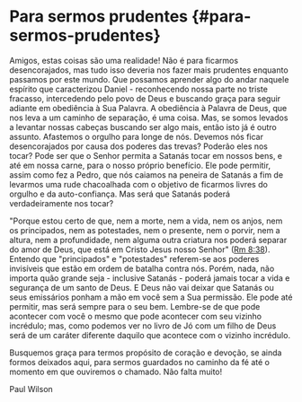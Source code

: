 # Para sermos prudentes {#para-sermos-prudentes}

Amigos, estas coisas são uma realidade! Não é para ficarmos desencorajados, mas tudo isso deveria nos fazer mais prudentes enquanto passamos por este mundo. Que possamos aprender algo do andar naquele espírito que caracterizou Daniel - reconhecendo nossa parte no triste fracasso, intercedendo pelo povo de Deus e buscando graça para seguir adiante em obediência à Sua Palavra. A obediência à Palavra de Deus, que nos leva a um caminho de separação, é uma coisa. Mas, se somos levados a levantar nossas cabeças buscando ser algo mais, então isto já é outro assunto. Afastemos o orgulho para longe de nós. Devemos nós ficar desencorajados por causa dos poderes das trevas? Poderão eles nos tocar? Pode ser que o Senhor permita a Satanás tocar em nossos bens, e até em nossa carne, para o nosso próprio benefício. Ele pode permitir, assim como fez a Pedro, que nós caiamos na peneira de Satanás a fim de levarmos uma rude chacoalhada com o objetivo de ficarmos livres do orgulho e da auto-confiança. Mas será que Satanás poderá verdadeiramente nos tocar?

&quot;Porque estou certo de que, nem a morte, nem a vida, nem os anjos, nem os principados, nem as potestades, nem o presente, nem o porvir, nem a altura, nem a profundidade, nem alguma outra criatura nos poderá separar do amor de Deus, que está em Cristo Jesus nosso Senhor&quot; ([Rm 8:38](http://bibliaonline.com.br/acf/rm/8/38)). Entendo que &quot;principados&quot; e &quot;potestades&quot; referem-se aos poderes invisíveis que estão em ordem de batalha contra nós. Porém, nada, não importa quão grande seja - inclusive Satanás - poderá jamais tocar a vida e segurança de um santo de Deus. E Deus não vai deixar que Satanás ou seus emissários ponham a mão em você sem a Sua permissão. Ele pode até permitir, mas será sempre para o seu bem. Lembre-se de que pode acontecer com você o mesmo que pode acontecer com seu vizinho incrédulo; mas, como podemos ver no livro de Jó com um filho de Deus será de um caráter diferente daquilo que acontece com o vizinho incrédulo.

Busquemos graça para termos propósito de coração e devoção, se ainda formos deixados aqui, para sermos guardados no caminho da fé até o momento em que ouviremos o chamado. Não falta muito!

Paul Wilson